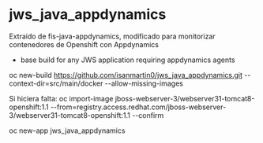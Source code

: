 # jws_java_appdynamics
Extraido de fis-java-appdynamics, modificado para monitorizar contenedores de Openshift con Appdynamics

* base build for any JWS application requiring appdynamics agents

oc new-build https://github.com/isanmartin0/jws_java_appdynamics.git --context-dir=src/main/docker --allow-missing-images

Si hiciera falta:
oc import-image jboss-webserver-3/webserver31-tomcat8-openshift:1.1 --from=registry.access.redhat.com/jboss-webserver-3/webserver31-tomcat8-openshift:1.1 --confirm

oc new-app jws_java_appdynamics
